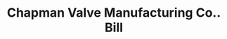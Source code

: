 ---
doi: 10.7916/D8XH136W
date_other: '1890'
date_other_textual: 1890-1899
form: printed ephemera
genre:
- Invoices
name:
- Chapman Valve Manufacturing Co.
object_in_context_url: https://biggert.cul.columbia.edu/items/view/ave_biggert_00354
subject_hierarchical_geographic:
- Boston, Massachusetts, United States
subject_name:
- Chapman Valve Manufacturing Co.
title: Chapman Valve Manufacturing Co.. Bill
sort_title: Chapman Valve Manufacturing Co.. Bill
call_number: ave_biggert_00354
coordinates:
- 42.35805555555556,-71.06361111111111
pid: ave_biggert_00354
identifiers: ave_biggert_00354
canvas_id: ldpd:395628
permalink: "/items/ave_biggert_00354/"
layout: iiif-image-page
---